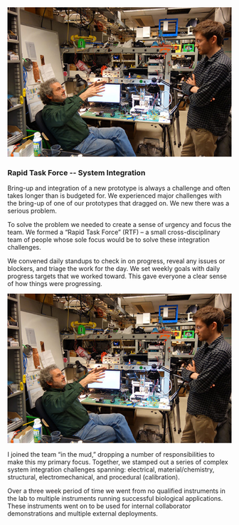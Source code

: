 <link rel="stylesheet" type="text/css" href="../../style.css">
<img src="content/placeholder.jpeg" class="image-float-right">

### Rapid Task Force -- System Integration

Bring-up and integration of a new prototype is always a challenge and often takes longer than is budgeted for. We experienced major challenges with the bring-up of one of our prototypes that dragged on. We new there was a serious problem.

To solve the problem we needed to create a sense of urgency and focus the team. We formed a “Rapid Task Force” (RTF) – a small cross-disciplinary team of people whose sole focus would be to solve these integration challenges.

We convened daily standups to check in on progress, reveal any issues or blockers, and triage the work for the day. We set weekly goals with daily progress targets that we worked toward. This gave everyone a clear sense of how things were progressing.

<img src="content/placeholder.jpeg" class="image-float-left">

I joined the team “in the mud,” dropping a number of responsibilities to make this my primary focus. Together, we stamped out a series of complex system integration challenges spanning: electrical, material/chemistry, structural, electromechanical, and procedural (calibration). 

Over a three week period of time we went from no qualified instruments in the lab to multiple instruments running successful biological applications. These instruments went on to be used for internal collaborator demonstrations and multiple external deployments. 
